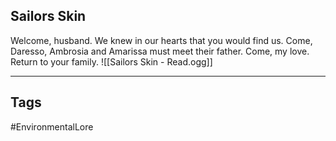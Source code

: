 ## Sailors Skin
Welcome, husband. We knew in our hearts that you would find us. Come, Daresso, Ambrosia and Amarissa must meet their father. Come, my love. Return to your family.
![[Sailors Skin - Read.ogg]]

---
## Tags
#EnvironmentalLore